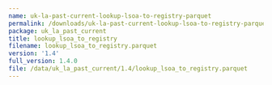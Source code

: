 ```yaml
---
name: uk-la-past-current-lookup-lsoa-to-registry-parquet
permalink: /downloads/uk-la-past-current-lookup-lsoa-to-registry-parquet/1_4
package: uk_la_past_current
title: lookup_lsoa_to_registry
filename: lookup_lsoa_to_registry.parquet
version: '1.4'
full_version: 1.4.0
file: /data/uk_la_past_current/1.4/lookup_lsoa_to_registry.parquet
---
```

